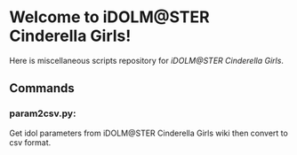 # Welcome to iDOLM@STER Cinderella Girls!

Here is miscellaneous scripts repository for _iDOLM@STER Cinderella Girls_.

## Commands

### param2csv.py:

Get idol parameters from iDOLM@STER Cinderella Girls wiki
then convert to csv format.

